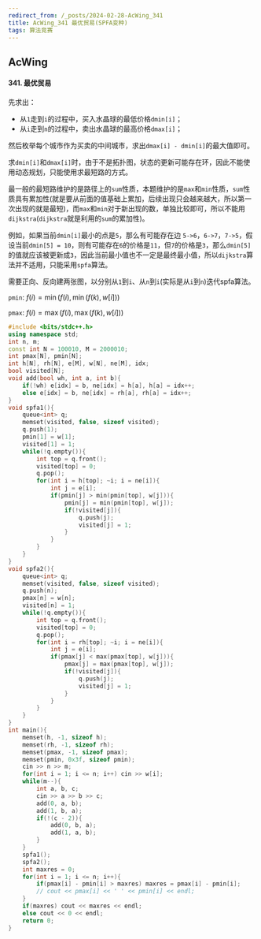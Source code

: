 ```yaml
---
redirect_from: /_posts/2024-02-28-AcWing_341
title: AcWing_341 最优贸易(SPFA变种)
tags: 算法竞赛
---
```


## AcWing

####  341. 最优贸易

先求出：

- 从`1`走到`i`的过程中，买入水晶球的最低价格`dmin[i]`；
- 从`i`走到`n`的过程中，卖出水晶球的最高价格`dmax[i]`；

然后枚举每个城市作为买卖的中间城市，求出`dmax[i] - dmin[i]`的最大值即可。

求`dmin[i]`和`dmax[i]`时，由于不是拓扑图，状态的更新可能存在环，因此不能使用动态规划，只能使用求最短路的方式。

最一般的最短路维护的是路径上的`sum`性质，本题维护的是`max`和`min`性质，`sum`性质具有累加性(就是要从前面的值基础上累加，后续出现只会越来越大，所以第一次出现的就是最短)，而`max`和`min`对于新出现的数，单独比较即可，所以不能用`dijkstra`(`dijkstra`就是利用的`sum`的累加性)。

例如，如果当前`dmin[i]`最小的点是`5`，那么有可能存在边 `5->6`，`6->7`，`7->5`，假设当前`dmin[5] = 10`，则有可能存在`6`的价格是`11`，但`7`的价格是`3`，那么`dmin[5]`的值就应该被更新成`3`，因此当前最小值也不一定是最终最小值，所以`dijkstra`算法并不适用，只能采用`spfa`算法。

需要正向、反向建两张图，以分别从`1`到`i`、从`n`到`i`(实际是从`i`到`n`)迭代spfa算法。

`pmin`: $f(i) = \min{(f(i), \min{(f(k), w[i])})}$

`pmax`: $f(i) = \max{(f(i), \max{(f(k), w[i])})}$

```cpp
#include <bits/stdc++.h>
using namespace std;
int n, m;
const int N = 100010, M = 2000010;
int pmax[N], pmin[N];
int h[N], rh[N], e[M], w[N], ne[M], idx;
bool visited[N];
void add(bool wh, int a, int b){
    if(!wh) e[idx] = b, ne[idx] = h[a], h[a] = idx++;
    else e[idx] = b, ne[idx] = rh[a], rh[a] = idx++;
}
void spfa1(){
    queue<int> q;
    memset(visited, false, sizeof visited);
    q.push(1);
    pmin[1] = w[1];
    visited[1] = 1;
    while(!q.empty()){
        int top = q.front();
        visited[top] = 0;
        q.pop();
        for(int i = h[top]; ~i; i = ne[i]){
            int j = e[i];
            if(pmin[j] > min(pmin[top], w[j])){
                pmin[j] = min(pmin[top], w[j]);
                if(!visited[j]){
                    q.push(j);
                    visited[j] = 1;
                }
            }
        }
    }
}
void spfa2(){
    queue<int> q;
    memset(visited, false, sizeof visited);
    q.push(n);
    pmax[n] = w[n];
    visited[n] = 1;
    while(!q.empty()){
        int top = q.front();
        visited[top] = 0;
        q.pop();
        for(int i = rh[top]; ~i; i = ne[i]){
            int j = e[i];
            if(pmax[j] < max(pmax[top], w[j])){
                pmax[j] = max(pmax[top], w[j]);
                if(!visited[j]){
                    q.push(j);
                    visited[j] = 1;
                }
            }
        }
    }
}
int main(){
    memset(h, -1, sizeof h);
    memset(rh, -1, sizeof rh);
    memset(pmax, -1, sizeof pmax);
    memset(pmin, 0x3f, sizeof pmin);
    cin >> n >> m;
    for(int i = 1; i <= n; i++) cin >> w[i];
    while(m--){
        int a, b, c;
        cin >> a >> b >> c;
        add(0, a, b);
        add(1, b, a);
        if(!(c - 2)){
            add(0, b, a);
            add(1, a, b);
        }
    }
    spfa1();
    spfa2();
    int maxres = 0;
    for(int i = 1; i <= n; i++){
        if(pmax[i] - pmin[i] > maxres) maxres = pmax[i] - pmin[i];
        // cout << pmax[i] << ' ' << pmin[i] << endl;
    }
    if(maxres) cout << maxres << endl;
    else cout << 0 << endl;
    return 0;
}
```
